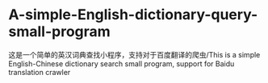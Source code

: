 # A-simple-English-dictionary-query-small-program
这是一个简单的英汉词典查找小程序，支持对于百度翻译的爬虫/This is a simple English-Chinese dictionary search small program, support for Baidu translation crawler

